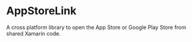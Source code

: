 # AppStoreLink
A cross platform library to open the App Store or Google Play Store from shared Xamarin code.
